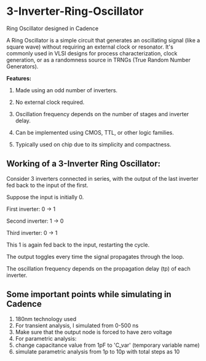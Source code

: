 # 3-Inverter-Ring-Oscillator
Ring Oscillator designed in Cadence



A Ring Oscillator is a simple circuit that generates an oscillating signal (like a square wave) without requiring an external clock or resonator. It's commonly used in VLSI designs for process characterization, clock generation, or as a randomness source in TRNGs (True Random Number Generators).

**Features:**
1. Made using an odd number of inverters.

2. No external clock required.

3. Oscillation frequency depends on the number of stages and inverter delay.

4. Can be implemented using CMOS, TTL, or other logic families.

5. Typically used on chip due to its simplicity and compactness.
   
## Working of a 3-Inverter Ring Oscillator:
Consider 3 inverters connected in series, with the output of the last inverter fed back to the input of the first.

Suppose the input is initially 0.

First inverter: 0 → 1

Second inverter: 1 → 0

Third inverter: 0 → 1

This 1 is again fed back to the input, restarting the cycle.

The output toggles every time the signal propagates through the loop.

The oscillation frequency depends on the propagation delay (tp) of each inverter.

## Some important points while simulating in Cadence
1. 180nm technology used
2. For transient analysis, I simulated from 0-500 ns
3. Make sure that the output node is forced to have zero voltage
4. For parametric analysis:
  1. change capacitance value from 1pF to 'C_var' (temporary variable name)
  2. simulate parametric analysis from 1p to 10p with total steps as 10
